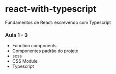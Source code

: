 # react-with-typescript
Fundamentos de React: escrevendo com Typescript

### Aula 1 - 3

* Function components
* Componentes padrão do projeto
* scss
* CSS Module
* Typescript